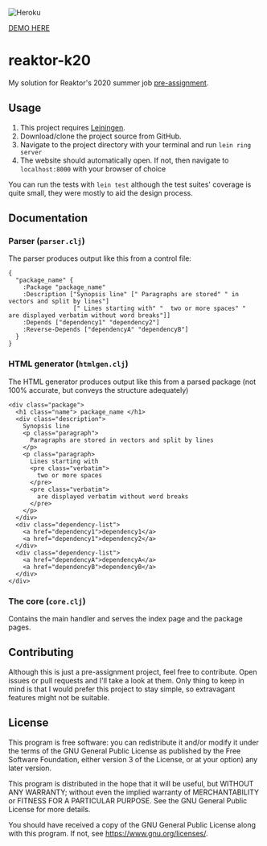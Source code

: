 ![Heroku](https://heroku-badge.herokuapp.com/?app=reaktor-k20)

[DEMO HERE](https://reaktor-k20.herokuapp.com/)

# reaktor-k20

My solution for Reaktor's 2020 summer job [pre-assignment](https://www.reaktor.com/junior-dev-assignment/).

## Usage

1. This project requires [Leiningen](https://leiningen.org/).
2. Download/clone the project source from GitHub.
3. Navigate to the project directory with your terminal and run `lein ring server`
4. The website should automatically open. If not, then navigate to `localhost:8000` with your browser of choice

You can run the tests with `lein test` although the test suites' coverage is quite small, they were mostly to aid the design process.

## Documentation

### Parser (`parser.clj`)

The parser produces output like this from a control file:
```
{
  "package_name" {
    :Package "package_name"
    :Description ["Synopsis line" [" Paragraphs are stored" " in vectors and split by lines"] 
                  [" Lines starting with" "  two or more spaces" "  are displayed verbatim without word breaks"]]
    :Depends ["dependency1" "dependency2"]
    :Reverse-Depends ["dependencyA" "dependencyB"]
  }
}
```

### HTML generator (`htmlgen.clj`)

The HTML generator produces output like this from a parsed package (not 100% accurate, but conveys the structure adequately)
```
<div class="package">
  <h1 class="name"> package_name </h1>
  <div class="description">
    Synopsis line
    <p class="paragraph">
      Paragraphs are stored in vectors and split by lines
    </p>
    <p class="paragraph>
      Lines starting with
      <pre class="verbatim">
        two or more spaces
      </pre>
      <pre class="verbatim">
        are displayed verbatim without word breaks
      </pre>
    </p>
  </div>
  <div class="dependency-list">
    <a href="dependency1">dependency1</a>
    <a href="dependency1">dependency2</a>
  </div>
  <div class="dependency-list">
    <a href="dependencyA">dependencyA</a>
    <a href="dependencyB">dependencyB</a>
  </div>
</div>
```

### The core (`core.clj`)

Contains the main handler and serves the index page and the package pages.

## Contributing

Although this is just a pre-assignment project, feel free to contribute. Open issues or pull requests and I'll take a look at them. Only thing to keep in mind is that I would prefer this project to stay simple, so extravagant features might not be suitable.

## License

This program is free software: you can redistribute it and/or modify
it under the terms of the GNU General Public License as published by
the Free Software Foundation, either version 3 of the License, or
at your option) any later version.

This program is distributed in the hope that it will be useful,
but WITHOUT ANY WARRANTY; without even the implied warranty of
MERCHANTABILITY or FITNESS FOR A PARTICULAR PURPOSE.  See the
GNU General Public License for more details.

You should have received a copy of the GNU General Public License
along with this program.  If not, see <https://www.gnu.org/licenses/>.
